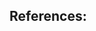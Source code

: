 ## References:

[^1]: C. W. Shu, High order ENO and WENO schemes for computational fluid dynamics. In *High-order methods for computational physics*, Springer, Berlin, Heidelberg, 439-582, 1999.
